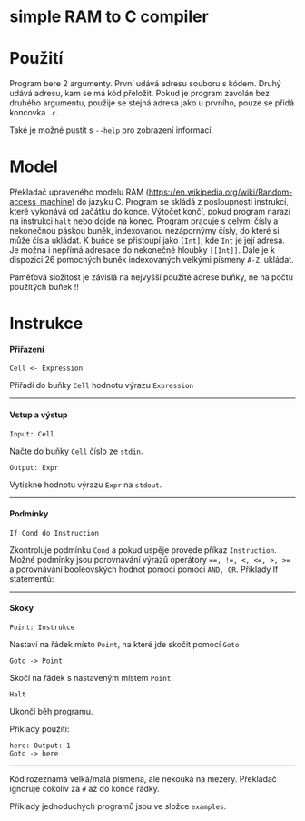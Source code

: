 # simple RAM to C compiler


# Použití

Program bere 2 argumenty. První udává adresu souboru s kódem. Druhý udává adresu, kam se má kód přeložit. Pokud je
program zavolán bez druhého argumentu, použije se stejná adresa jako u prvního, pouze se přidá koncovka `.c`. 

Také je možné pustit s `--help` pro zobrazení informací.




# Model

Překladač upraveného modelu RAM (https://en.wikipedia.org/wiki/Random-access_machine) do jazyku C.
Program se skládá z posloupnosti instrukcí, které vykonává od začátku do konce. Výtočet končí, pokud program narazí na
instrukci `halt` nebo dojde na konec. Program pracuje s celými čísly a nekonečnou páskou buněk, indexovanou nezápornýmy
čísly, do které si může čísla ukládat. K buňce se přistoupí jako `[Int]`, kde `Int` je její adresa. Je možná i nepřímá
adresace do nekonečné hloubky `[[Int]]`. Dále je k dispozici 26 pomocných buněk indexovaných velkými písmeny `A-Z`.
ukládat.


Paměťová složitost je závislá na nejvyšší použité adrese buňky, ne na počtu použitých buňek !!


# Instrukce


#### Přiřazení

```
Cell <- Expression
```
Přiřadí do buňky `Cell` hodnotu výrazu `Expression`


-------------------------------------------------------------------------------------

#### Vstup a výstup

```
Input: Cell
```
Načte do buňky `Cell` číslo ze `stdin`.

```
Output: Expr
```
Vytiskne hodnotu výrazu `Expr` na `stdout`.



-------------------------------------------------------------------------------------


#### Podmínky

```
If Cond do Instruction
```
Zkontroluje podmínku `Cond` a pokud uspěje provede příkaz `Instruction`. Možné podmínky jsou porovnávání výrazů
operátory `==, !=, <, <=, >, >=` a porovnávání booleovských hodnot pomocí pomocí `AND, OR`. Příklady If statementů:

-------------------------------------------------------------------------------------

#### Skoky

```
Point: Instrukce
```
Nastaví na řádek místo `Point`, na které jde skočit pomocí `Goto`


```
Goto -> Point
```
Skočí na řádek s nastaveným místem `Point`.

```
Halt
```
Ukončí běh programu.

Příklady použití:

```
here: Output: 1
Goto -> here
```

-------------------------------------------------------------------------------------

Kód rozeznámá velká/malá písmena, ale nekouká na mezery. 
Překladač ignoruje cokoliv za `#` až do konce řádky.

Příklady jednoduchých programů jsou ve složce `examples`.






